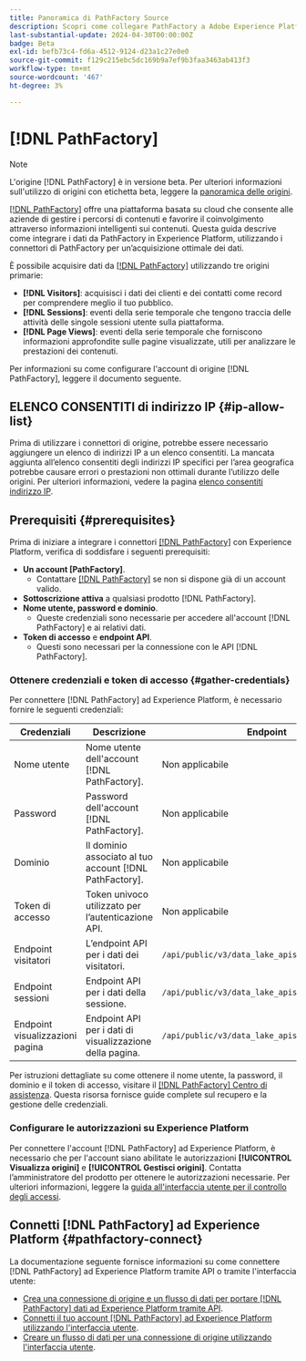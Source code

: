 ```yaml
---
title: Panoramica di PathFactory Source
description: Scopri come collegare PathFactory a Adobe Experience Platform utilizzando le API o l’interfaccia utente.
last-substantial-update: 2024-04-30T00:00:00Z
badge: Beta
exl-id: befb73c4-fd6a-4512-9124-d23a1c27e0e0
source-git-commit: f129c215ebc5dc169b9a7ef9b3faa3463ab413f3
workflow-type: tm+mt
source-wordcount: '467'
ht-degree: 3%

---
```


# [!DNL PathFactory]

>[!NOTE]
>
>L&#39;origine [!DNL PathFactory] è in versione beta. Per ulteriori informazioni sull&#39;utilizzo di origini con etichetta beta, leggere la [panoramica delle origini](../../home.md#terms-and-conditions).

[[!DNL PathFactory]](https://www.pathfactory.com/) offre una piattaforma basata su cloud che consente alle aziende di gestire i percorsi di contenuti e favorire il coinvolgimento attraverso informazioni intelligenti sui contenuti. Questa guida descrive come integrare i dati da PathFactory in Experience Platform, utilizzando i connettori di PathFactory per un’acquisizione ottimale dei dati.

È possibile acquisire dati da [[!DNL PathFactory]](https://www.pathfactory.com/) utilizzando tre origini primarie:

* **[!DNL Visitors]**: acquisisci i dati dei clienti e dei contatti come record per comprendere meglio il tuo pubblico.
* **[!DNL Sessions]**: eventi della serie temporale che tengono traccia delle attività delle singole sessioni utente sulla piattaforma.
* **[!DNL Page Views]**: eventi della serie temporale che forniscono informazioni approfondite sulle pagine visualizzate, utili per analizzare le prestazioni dei contenuti.

Per informazioni su come configurare l&#39;account di origine [!DNL PathFactory], leggere il documento seguente.

## ELENCO CONSENTITI di indirizzo IP {#ip-allow-list}

Prima di utilizzare i connettori di origine, potrebbe essere necessario aggiungere un elenco di indirizzi IP a un elenco consentiti. La mancata aggiunta all’elenco consentiti degli indirizzi IP specifici per l’area geografica potrebbe causare errori o prestazioni non ottimali durante l’utilizzo delle origini. Per ulteriori informazioni, vedere la pagina [elenco consentiti indirizzo IP](../../ip-address-allow-list.md).

## Prerequisiti {#prerequisites}

Prima di iniziare a integrare i connettori [[!DNL PathFactory]](https://www.pathfactory.com/) con Experience Platform, verifica di soddisfare i seguenti prerequisiti:

* **Un account [PathFactory]**.
   * Contattare [[!DNL PathFactory]](https://www.pathfactory.com/portal/company/contactus.shtml) se non si dispone già di un account valido.
* **Sottoscrizione attiva** a qualsiasi prodotto [!DNL PathFactory].
* **Nome utente, password e dominio**.
   * Queste credenziali sono necessarie per accedere all&#39;account [!DNL PathFactory] e ai relativi dati.
* **Token di accesso** e **endpoint API**.
   * Questi sono necessari per la connessione con le API [!DNL PathFactory].

### Ottenere credenziali e token di accesso {#gather-credentials}

Per connettere [!DNL PathFactory] ad Experience Platform, è necessario fornire le seguenti credenziali:

| Credenziali | Descrizione | Endpoint |
| --- | --- | --- |
| Nome utente | Nome utente dell&#39;account [!DNL PathFactory]. | Non applicabile |
| Password | Password dell&#39;account [!DNL PathFactory]. | Non applicabile |
| Dominio | Il dominio associato al tuo account [!DNL PathFactory]. | Non applicabile |
| Token di accesso | Token univoco utilizzato per l’autenticazione API. | Non applicabile |
| Endpoint visitatori | L’endpoint API per i dati dei visitatori. | `/api/public/v3/data_lake_apis/visitors.json` |
| Endpoint sessioni | Endpoint API per i dati della sessione. | `/api/public/v3/data_lake_apis/sessions.json` |
| Endpoint visualizzazioni pagina | Endpoint API per i dati di visualizzazione della pagina. | `/api/public/v3/data_lake_apis/page_views.json` |

Per istruzioni dettagliate su come ottenere il nome utente, la password, il dominio e il token di accesso, visitare il [[!DNL PathFactory] Centro di assistenza](https://support.pathfactory.com/categories/adobe/). Questa risorsa fornisce guide complete sul recupero e la gestione delle credenziali.

### Configurare le autorizzazioni su Experience Platform

Per connettere l&#39;account [!DNL PathFactory] ad Experience Platform, è necessario che per l&#39;account siano abilitate le autorizzazioni **[!UICONTROL Visualizza origini]** e **[!UICONTROL Gestisci origini]**. Contatta l’amministratore del prodotto per ottenere le autorizzazioni necessarie. Per ulteriori informazioni, leggere la [guida all&#39;interfaccia utente per il controllo degli accessi](../../../access-control/ui/overview.md).

## Connetti [!DNL PathFactory] ad Experience Platform {#pathfactory-connect}

La documentazione seguente fornisce informazioni su come connettere [!DNL PathFactory] ad Experience Platform tramite API o tramite l&#39;interfaccia utente:

* [Crea una connessione di origine e un flusso di dati per portare [!DNL PathFactory] dati ad Experience Platform tramite API](../../tutorials/api/create/marketing-automation/pathfactory.md).
* [Connetti il tuo account [!DNL PathFactory] ad Experience Platform utilizzando l&#39;interfaccia utente](../../tutorials/ui/create/marketing-automation/pathfactory.md).
* [Creare un flusso di dati per una connessione di origine utilizzando l&#39;interfaccia utente](../../tutorials/ui/dataflow/marketing-automation.md).

